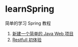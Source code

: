 # learnSpring
简单的学习 Spring 教程

1. [新建一个简单的 Java Web 项目](https://www.yuque.com/qingling-w9d0v/yfg8fb/eig0t9)
2. [Restfull 初体验](https://www.yuque.com/qingling-w9d0v/yfg8fb/ue0ymt)

